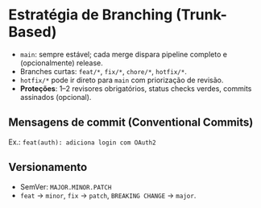 # Estratégia de Branching (Trunk-Based)

- `main`: sempre estável; cada merge dispara pipeline completo e (opcionalmente) release.
- Branches curtas: `feat/*`, `fix/*`, `chore/*`, `hotfix/*`.
- `hotfix/*` pode ir direto para `main` com priorização de revisão.
- **Proteções**: 1–2 revisores obrigatórios, status checks verdes, commits assinados (opcional).

## Mensagens de commit (Conventional Commits)
Ex.: `feat(auth): adiciona login com OAuth2`

## Versionamento
- SemVer: `MAJOR.MINOR.PATCH`
- `feat` -> `minor`, `fix` -> `patch`, `BREAKING CHANGE` -> `major`.
